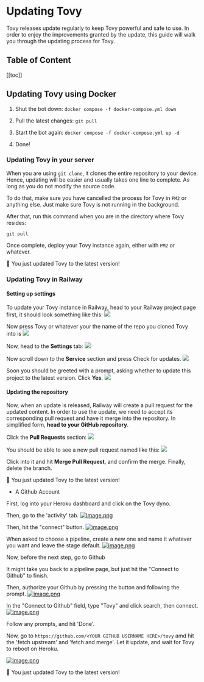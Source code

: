 # Updating Tovy
Tovy releases update regularly to keep Tovy powerful and safe to use. In order to enjoy the improvements granted by the update, this guide will walk you through the updating process for Tovy.

## Table of Content
[[toc]]

## Updating Tovy using Docker
1. Shut the bot down: `docker compose -f docker-compose.yml down`

2. Pull the latest changes: `git pull`

3. Start the bot again: `docker compose -f docker-compose.yml up -d`

4. Done!


### Updating Tovy in your server
When you are using `git clone`, it clones the entire repository to your device. Hence, updating will be easier and usually takes one line to complete. As long as you do not modify the source code.

To do that, make sure you have cancelled the process for Tovy in `PM2` or anything else. Just make sure Tovy is not running in the background.

After that, run this command when you are in the directory where Tovy resides:
```
git pull
```

Once complete, deploy your Tovy instance again, either with `PM2` or whatever.

🎉 You just updated Tovy to the latest version!

### Updating Tovy in Railway
#### Setting up settings
To update your Tovy instance in Railway, head to your Railway project page first, it should look something like this:
![](https://images.grplaza.org/bot/49385b07775de28000f957a2beccda85/3f340a529eb0dea6d2203718946a0e62.png)

Now press Tovy or whatever your the name of the repo you cloned Tovy into is
![](https://images.grplaza.org/bot/2b8d93e1c7cbf405789f7c1a0f80fc6d/5f91962f8d6d1a4db33188fdbb3783fc.png)

Now, head to the **Settings** tab:
![](https://images.grplaza.org/bot/6ebad73d6dba30d4791ab6e866e2460a/abb3d0395f3722b95687c642d6d275e2.png)

Now scroll down to the **Service** section and press Check for updates.
![](https://images.grplaza.org/bot/3f0a1240e37b743978c7d7eb898224f7/e37c0e3650daa511776710e76c0e8a3c.png)

Soon you should be greeted with a prompt, asking whether to update this project to the latest version. Click **Yes**.
![](https://images.grplaza.org/bot/49385b07775de28000f957a2beccda85/668fe313a7e0b072ca667453f847167d.png)

#### Updating the repository
Now, when an update is released, Railway will create a pull request for the updated content. In order to use the update, we need to accept its corresponding pull request and have it merge into the repository. In simplified form, **head to your GitHub repository**.

Click the **Pull Requests** section:
![](https://p96.tr4.n0.cdn.getcloudapp.com/items/wbuYYEZk/d35feb96-0ae4-4ccd-8de9-8c9b4c74b4c1.jpg?source=viewer&v=58b814c23756e3fe724bfa80b86634ab)

You should be able to see a new pull request named like this:
![](https://p96.tr4.n0.cdn.getcloudapp.com/items/P8u66A0q/29ef6022-a607-459e-9119-9ad1f7cddf7f.jpg?source=viewer&v=8fd6ca37739be97a7073d24a81b92bdf)

Click into it and hit **Merge Pull Request**, and confirm the merge. Finally, delete the branch.

🎉 You just updated Tovy to the latest version!
- A Github Account

First, log into your Heroku dashboard and click on the Tovy dyno.

Then, go to the 'activity' tab.
[![image.png](https://i.postimg.cc/j5QHM44c/image.png)](https://postimg.cc/xJ8NCH7N)

Then, hit the "connect" button.
[![image.png](https://i.postimg.cc/xCYHNbVz/image.png)](https://postimg.cc/gwSrfjJz)

When asked to choose a pipeline, create a new one and name it whatever you want and leave the stage default.
[![image.png](https://i.postimg.cc/HsjMMgRB/image.png)](https://postimg.cc/ppbyNg2F)

Now, before the next step, go to Github

It might take you back to a pipeline page, but just hit the "Connect to Github" to finish.

Then, authorize your Github by pressing the button and following the prompt.
[![image.png](https://i.postimg.cc/d0nQn7Td/image.png)](https://postimg.cc/B8LGnnpQ)

In the "Connect to Github" field, type "Tovy" and click search, then connect.
[![image.png](https://i.postimg.cc/yxx1MkPS/image.png)](https://postimg.cc/zHmYWD4J)

Follow any prompts, and hit 'Done'.

Now, go to `https://github.com/<YOUR GITHUB USERNAME HERE>/tovy` amd hit the 'fetch upstream' and 'fetch and merge'. Let it update, and wait for Tovy to reboot on Heroku.

[![image.png](https://i.postimg.cc/zBfkXgqD/image.png)](https://postimg.cc/5HZzsjHD)

🎉 You just updated Tovy to the latest version!